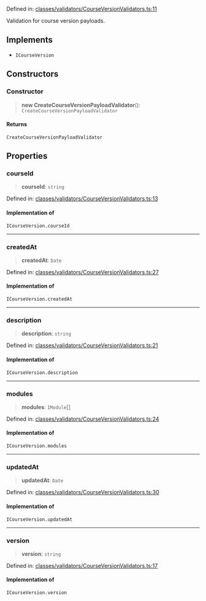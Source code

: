 Defined in: [classes/validators/CourseVersionValidators.ts:11](https://github.com/continuousactivelearning/cal/blob/30fc76483b4a27a3eb2e18b9977ba472853191ce/backend/src/modules/courses/classes/validators/CourseVersionValidators.ts#L11)

Validation for course version payloads.

## Implements

- `ICourseVersion`

## Constructors

### Constructor

> **new CreateCourseVersionPayloadValidator**(): `CreateCourseVersionPayloadValidator`

#### Returns

`CreateCourseVersionPayloadValidator`

## Properties

### courseId

> **courseId**: `string`

Defined in: [classes/validators/CourseVersionValidators.ts:13](https://github.com/continuousactivelearning/cal/blob/30fc76483b4a27a3eb2e18b9977ba472853191ce/backend/src/modules/courses/classes/validators/CourseVersionValidators.ts#L13)

#### Implementation of

`ICourseVersion.courseId`

***

### createdAt

> **createdAt**: `Date`

Defined in: [classes/validators/CourseVersionValidators.ts:27](https://github.com/continuousactivelearning/cal/blob/30fc76483b4a27a3eb2e18b9977ba472853191ce/backend/src/modules/courses/classes/validators/CourseVersionValidators.ts#L27)

#### Implementation of

`ICourseVersion.createdAt`

***

### description

> **description**: `string`

Defined in: [classes/validators/CourseVersionValidators.ts:21](https://github.com/continuousactivelearning/cal/blob/30fc76483b4a27a3eb2e18b9977ba472853191ce/backend/src/modules/courses/classes/validators/CourseVersionValidators.ts#L21)

#### Implementation of

`ICourseVersion.description`

***

### modules

> **modules**: `IModule`[]

Defined in: [classes/validators/CourseVersionValidators.ts:24](https://github.com/continuousactivelearning/cal/blob/30fc76483b4a27a3eb2e18b9977ba472853191ce/backend/src/modules/courses/classes/validators/CourseVersionValidators.ts#L24)

#### Implementation of

`ICourseVersion.modules`

***

### updatedAt

> **updatedAt**: `Date`

Defined in: [classes/validators/CourseVersionValidators.ts:30](https://github.com/continuousactivelearning/cal/blob/30fc76483b4a27a3eb2e18b9977ba472853191ce/backend/src/modules/courses/classes/validators/CourseVersionValidators.ts#L30)

#### Implementation of

`ICourseVersion.updatedAt`

***

### version

> **version**: `string`

Defined in: [classes/validators/CourseVersionValidators.ts:17](https://github.com/continuousactivelearning/cal/blob/30fc76483b4a27a3eb2e18b9977ba472853191ce/backend/src/modules/courses/classes/validators/CourseVersionValidators.ts#L17)

#### Implementation of

`ICourseVersion.version`
